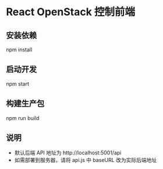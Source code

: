 # React OpenStack 控制前端

## 安装依赖
npm install

## 启动开发
npm start

## 构建生产包
npm run build

## 说明
- 默认后端 API 地址为 http://localhost:5001/api
- 如需部署到服务器，请将 api.js 中 baseURL 改为实际后端地址
